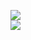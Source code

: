 [![](https://img.shields.io/badge/Made%20With-Github%20Spray-lightgrey.svg?style=for-the-badge&logo=github)](https://github.com/Annihil/github-spray#24306)  
[![](https://i.imgur.com/2DrTn0Z.gif)](https://github.com/Annihil/github-spray)